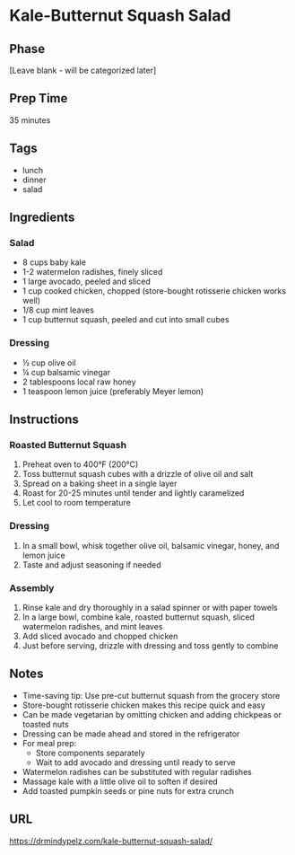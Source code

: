 # Kale-Butternut Squash Salad

## Phase
[Leave blank - will be categorized later]

## Prep Time
35 minutes

## Tags
- lunch
- dinner
- salad

## Ingredients

### Salad
- 8 cups baby kale
- 1-2 watermelon radishes, finely sliced
- 1 large avocado, peeled and sliced
- 1 cup cooked chicken, chopped (store-bought rotisserie chicken works well)
- 1/8 cup mint leaves
- 1 cup butternut squash, peeled and cut into small cubes

### Dressing
- ½ cup olive oil
- ¼ cup balsamic vinegar
- 2 tablespoons local raw honey
- 1 teaspoon lemon juice (preferably Meyer lemon)

## Instructions

### Roasted Butternut Squash
1. Preheat oven to 400°F (200°C)
2. Toss butternut squash cubes with a drizzle of olive oil and salt
3. Spread on a baking sheet in a single layer
4. Roast for 20-25 minutes until tender and lightly caramelized
5. Let cool to room temperature

### Dressing
1. In a small bowl, whisk together olive oil, balsamic vinegar, honey, and lemon juice
2. Taste and adjust seasoning if needed

### Assembly
1. Rinse kale and dry thoroughly in a salad spinner or with paper towels
2. In a large bowl, combine kale, roasted butternut squash, sliced watermelon radishes, and mint leaves
3. Add sliced avocado and chopped chicken
4. Just before serving, drizzle with dressing and toss gently to combine

## Notes
- Time-saving tip: Use pre-cut butternut squash from the grocery store
- Store-bought rotisserie chicken makes this recipe quick and easy
- Can be made vegetarian by omitting chicken and adding chickpeas or toasted nuts
- Dressing can be made ahead and stored in the refrigerator
- For meal prep:
  - Store components separately
  - Wait to add avocado and dressing until ready to serve
- Watermelon radishes can be substituted with regular radishes
- Massage kale with a little olive oil to soften if desired
- Add toasted pumpkin seeds or pine nuts for extra crunch

## URL
https://drmindypelz.com/kale-butternut-squash-salad/
